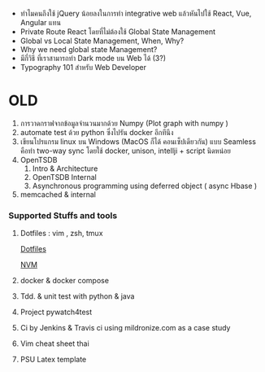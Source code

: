 - ทำไมคนถึงใช้ jQuery น้อยลงในการทำ integrative web แล้วหันไปใช้ React, Vue, Angular แทน
- Private Route React โดยที่ไม่ต้องใช้ Global State Management
- Global vs Local State Management, When, Why?
- Why we need global state Management?
- มีกี่วิธี ที่เราสามารถทำ Dark mode บน Web ได้ (3?)
- Typography 101 สำหรับ Web Developer


# OLD

1. การวาดกราฟจากข้อมูลจำนวนมากด้วย Numpy (Plot graph with numpy )
2. automate test ด้วย python ซึ่งไปรัน docker อีกทีนึง
3. เขียนโปรแกรม linux บน Windows (MacOS ก็ได้ คอนเซ็ปเดียวกัน) แบบ Seamless คือทำ two-way sync โดยใช้ docker, unison, intellji + script นิดหน่อย
4. OpenTSDB
    1. Intro & Architecture
    2. OpenTSDB Internal
    3. Asynchronous programming using deferred object ( async Hbase )
5. memcached & internal

### **Supported Stuffs and tools**

1. Dotfiles : vim , zsh, tmux

    [Dotfiles](https://www.notion.so/Dotfiles-65ac32dbd71d4184b875829c491f40a0)

    [NVM](https://www.notion.so/NVM-b8213318033e4c46a6177a408c75abf2)

2. docker & docker compose
3. Tdd. & unit test with python & java
4. Project pywatch4test
5. Ci by Jenkins & Travis ci using mildronize.com as a case study
6. Vim cheat sheet thai
7. PSU Latex template
